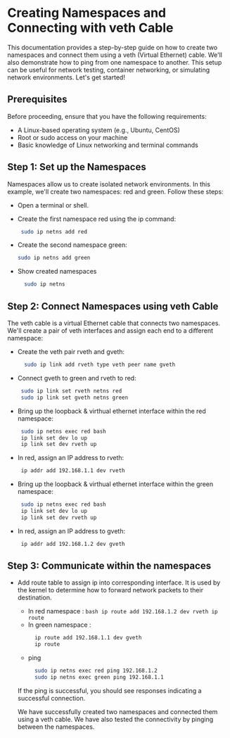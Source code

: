 # Creating Namespaces and Connecting with veth Cable

This documentation provides a step-by-step guide on how to create two namespaces and connect them using a veth (Virtual Ethernet) cable. We'll also demonstrate how to ping from one namespace to another. This setup can be useful for network testing, container networking, or simulating network environments. Let's get started!

## Prerequisites

Before proceeding, ensure that you have the following requirements:

  - A Linux-based operating system (e.g., Ubuntu, CentOS)
  - Root or sudo access on your machine
  - Basic knowledge of Linux networking and terminal commands

## Step 1: Set up the Namespaces

Namespaces allow us to create isolated network environments. In this example, we'll create two namespaces: red and green. Follow these steps:

  - Open a terminal or shell.
  - Create the first namespace red using the ip command:

     ``` bash
      sudo ip netns add red
     ```
  - Create the second namespace green:
      ``` bash
      sudo ip netns add green
     ```
  - Show created namespaces
      ``` bash
        sudo ip netns
      ```

## Step 2: Connect Namespaces using veth Cable

The veth cable is a virtual Ethernet cable that connects two namespaces. We'll create a pair of veth interfaces and assign each end to a different namespace:
  - Create the veth pair rveth and gveth:
  
    ``` bash
      sudo ip link add rveth type veth peer name gveth
    ```
 - Connect gveth to green and rveth to red:
     ``` bash
      sudo ip link set rveth netns red
      sudo ip link set gveth netns green
     ```

  - Bring up the loopback & virthual ethernet interface within the red namespace:
     ``` bash
      sudo ip netns exec red bash
      ip link set dev lo up
      ip link set dev rveth up
     ```

  - In red, assign an IP address to rveth:
     ``` bash
      ip addr add 192.168.1.1 dev rveth
     ```

   - Bring up the loopback & virthual ethernet interface within the green namespace:
     ``` bash
      sudo ip netns exec red bash
      ip link set dev lo up
      ip link set dev rveth up
     ```

  - In red, assign an IP address to gveth:
       ``` bash
        ip addr add 192.168.1.2 dev gveth
       ```

 ## Step 3: Communicate within the namespaces

   - Add route table to assign ip into corresponding interface.  It is used by the kernel to determine how to forward network packets to their destination.
       - In red namespace :
             ``` bash
               ip route add 192.168.1.2 dev rveth
               ip route
             ```
        - In green namespace :
             ``` bash
               ip route add 192.168.1.1 dev gveth
               ip route
             ```
        - ping
            ``` bash
              sudo ip netns exec red ping 192.168.1.2
              sudo ip netns exec green ping 192.168.1.1
            ```
     If the ping is successful, you should see responses indicating a successful connection.

     We have successfully created two namespaces and connected them using a veth cable. We have also tested the connectivity by pinging between the namespaces.
